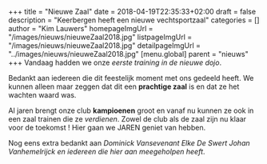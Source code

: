 +++
title = "Nieuwe Zaal"
date = 2018-04-19T22:35:33+02:00
draft = false
description = "Keerbergen heeft een nieuwe vechtsportzaal"
categories = []
author = "Kim Lauwers"
homepageImgUrl = "/images/nieuws/nieuweZaal2018.jpg"
listpageImgUrl = "/images/nieuws/nieuweZaal2018.jpg"
detailpageImgUrl = "../images/nieuws/nieuweZaal2018.jpg"
[menu.global]
    parent = "nieuws"
+++
Vandaag hadden we onze _eerste training in de nieuwe dojo_.

Bedankt aan iedereen die dit feestelijk moment met ons gedeeld heeft. We kunnen alleen maar zeggen dat dit een **prachtige zaal** is en dat ze het wachten waard was.

Al jaren brengt onze club **kampioenen** groot en vanaf nu kunnen ze ook in een zaal trainen die ze _verdienen_. Zowel de club als de zaal zijn nu klaar voor de toekomst !
Hier gaan we JAREN geniet van hebben.

Nog eens extra bedankt aan _Dominick Vansevenant Elke De Swert Johan Vanhemelrijck en iedereen die hier aan meegeholpen heeft_.